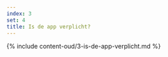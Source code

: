 ```yaml
---
index: 3
set: 4
title: Is de app verplicht?
---
```

{% include content-oud/3-is-de-app-verplicht.md %}
